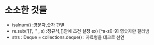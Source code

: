 # 소소한 것들

* isalnum() :영문자,숫자 판별
* re.sub('[]', '' , s) :정규식,[]안에 조건 설정 ex) [^a-z0-9] 영숫자만 걸러냄
* strs : Deque  = collections.deque() : 자료형을 데크로 선언
